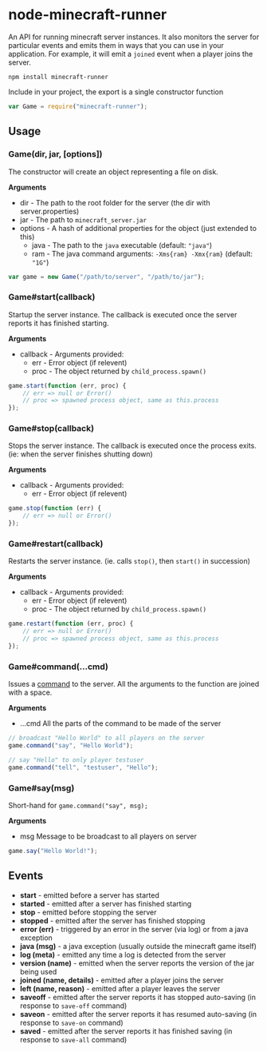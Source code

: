 # node-minecraft-runner

An API for running minecraft server instances. It also monitors the server for
particular events and emits them in ways that you can use in your application.
For example, it will emit a `joined` event when a player joins the server.

    npm install minecraft-runner

Include in your project, the export is a single constructor function

```javascript
var Game = require("minecraft-runner");
```

## Usage

### Game(dir, jar, [options])

The constructor will create an object representing a file on disk.

**Arguments**

 * dir - The path to the root folder for the server (the dir with server.properties)
 * jar - The path to `minecraft_server.jar`
 * options - A hash of additional properties for the object (just extended to this)
    * java - The path to the `java` executable (default: `"java"`)
    * ram - The java command arguments: `-Xms{ram} -Xmx{ram}` (default: `"1G"`)

```javascript
var game = new Game("/path/to/server", "/path/to/jar");
```

### Game#start(callback)

Startup the server instance. The callback is executed once the server reports
it has finished starting.

**Arguments**

 * callback - Arguments provided:
    * err - Error object (if relevent)
    * proc - The object returned by `child_process.spawn()`

```javascript
game.start(function (err, proc) {
    // err => null or Error()
    // proc => spawned process object, same as this.process
});
```

### Game#stop(callback)

Stops the server instance. The callback is executed once the process exits.
(ie: when the server finishes shutting down)

**Arguments**

 * callback - Arguments provided:
    * err - Error object (if relevent)

```javascript
game.stop(function (err) {
    // err => null or Error()
});
```

### Game#restart(callback)

Restarts the server instance. (ie. calls `stop()`, then `start()` in succession)

**Arguments**

 * callback - Arguments provided:
    * err - Error object (if relevent)
    * proc - The object returned by `child_process.spawn()`

```javascript
game.restart(function (err, proc) {
    // err => null or Error()
    // proc => spawned process object, same as this.process
});
```

### Game#command(...cmd)

Issues a [command](http://www.minecraftwiki.net/wiki/Command) to the server.
All the arguments to the function are joined with a space.

**Arguments**

 * ...cmd All the parts of the command to be made of the server

```javascript
// broadcast "Hello World" to all players on the server
game.command("say", "Hello World");

// say "Hello" to only player testuser
game.command("tell", "testuser", "Hello");
```

### Game#say(msg)

Short-hand for `game.command("say", msg);`

**Arguments**

 * msg Message to be broadcast to all players on server

```javascript
game.say("Hello World!");
```

## Events

 - **start** - emitted before a server has started
 - **started** - emitted after a server has finished starting
 - **stop** - emitted before stopping the server
 - **stopped** - emitted after the server has finished stopping
 - **error (err)** - triggered by an error in the server (via log) or from a java exception
 - **java (msg)** - a java exception (usually outside the minecraft game itself)
 - **log (meta)** - emitted any time a log is detected from the server
 - **version (name)** - emitted when the server reports the version of the jar being used
 - **joined (name, details)** - emitted after a player joins the server
 - **left (name, reason)** - emitted after a player leaves the server
 - **saveoff** - emitted after the server reports it has stopped auto-saving (in response to `save-off` command)
 - **saveon** - emitted after the server reports it has resumed auto-saving (in response to `save-on` command)
 - **saved** - emitted after the server reports it has finished saving (in response to `save-all` command)
